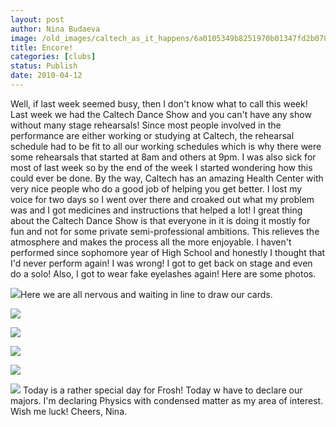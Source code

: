 ```yaml
---
layout: post
author: Nina Budaeva
image: /old_images/caltech_as_it_happens/6a0105349b8251970b01347fd2b078970c.jpg
title: Encore!
categories: [clubs]
status: Publish
date: 2010-04-12
---
```


Well, if last week seemed busy, then I don't know what to call this week! Last week we had the Caltech Dance Show and you can't have any show without many stage rehearsals! Since most people involved in the performance are either working or studying at Caltech, the rehearsal schedule had to be fit to all our working schedules which is why there were some rehearsals that started at 8am and others at 9pm. I was also sick for most of last week so by the end of the week I started wondering how this could ever be done. By the way, Caltech has an amazing Health Center with very nice people who do a good job of helping you get better. I lost my voice for two days so I went over there and croaked out what my problem was and I got medicines and instructions that helped a lot! 
I great thing about the Caltech Dance Show is that everyone in it is doing it mostly for fun and not for some private semi-professional ambitions. This relieves the atmosphere and makes the process all the more enjoyable. I haven't performed since sophomore year of High School and honestly I thought that I'd never perform again! I was wrong! I got to get back on stage and even do a solo! Also, I got to wear fake eyelashes again! Here are some photos.


![](/old_images/caltech_as_it_happens/6a0105349b8251970b0133eca2bf8c970b.jpg)Here we are all nervous and waiting in line to draw our cards.


![](/old_images/caltech_as_it_happens/6a0105349b8251970b01347fd2b3f8970c.jpg)

![](/old_images/caltech_as_it_happens/6a0105349b8251970b01347fd2b472970c.jpg)

![](/old_images/caltech_as_it_happens/6a0105349b8251970b01347fd2b4f7970c.jpg)

![](/old_images/caltech_as_it_happens/6a0105349b8251970b01347fd2b56a970c.jpg)

![](/old_images/caltech_as_it_happens/6a0105349b8251970b01347fd2b611970c.jpg)
 Today is a rather special day for Frosh! Today w have to declare our majors. I'm declaring Physics with condensed matter as my area of interest. Wish me luck!
 Cheers,
 Nina.

